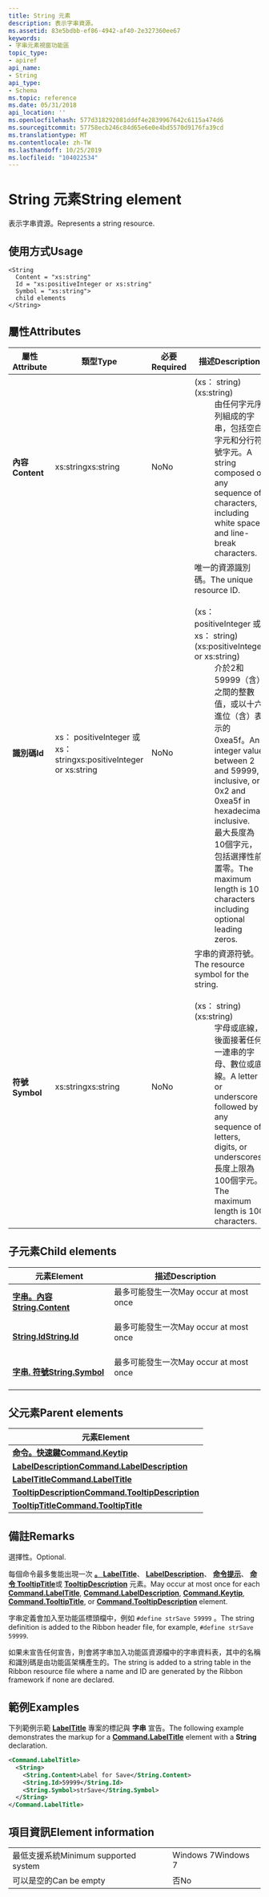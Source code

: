 ```yaml
---
title: String 元素
description: 表示字串資源。
ms.assetid: 83e5bdbb-ef86-4942-af40-2e327360ee67
keywords:
- 字串元素視窗功能區
topic_type:
- apiref
api_name:
- String
api_type:
- Schema
ms.topic: reference
ms.date: 05/31/2018
api_location: ''
ms.openlocfilehash: 577d318292081dddf4e2839967642c6115a474d6
ms.sourcegitcommit: 57758ecb246c84d65e6e0e4bd5570d9176fa39cd
ms.translationtype: MT
ms.contentlocale: zh-TW
ms.lasthandoff: 10/25/2019
ms.locfileid: "104022534"
---
```

# <a name="string-element"></a><span data-ttu-id="9ca34-104">String 元素</span><span class="sxs-lookup"><span data-stu-id="9ca34-104">String element</span></span>

<span data-ttu-id="9ca34-105">表示字串資源。</span><span class="sxs-lookup"><span data-stu-id="9ca34-105">Represents a string resource.</span></span>

## <a name="usage"></a><span data-ttu-id="9ca34-106">使用方式</span><span class="sxs-lookup"><span data-stu-id="9ca34-106">Usage</span></span>

``` syntax
<String
  Content = "xs:string"
  Id = "xs:positiveInteger or xs:string"
  Symbol = "xs:string">
  child elements
</String>
```

## <a name="attributes"></a><span data-ttu-id="9ca34-107">屬性</span><span class="sxs-lookup"><span data-stu-id="9ca34-107">Attributes</span></span>



<table>
<colgroup>
<col style="width: 25%" />
<col style="width: 25%" />
<col style="width: 25%" />
<col style="width: 25%" />
</colgroup>
<thead>
<tr class="header">
<th><span data-ttu-id="9ca34-108">屬性</span><span class="sxs-lookup"><span data-stu-id="9ca34-108">Attribute</span></span></th>
<th><span data-ttu-id="9ca34-109">類型</span><span class="sxs-lookup"><span data-stu-id="9ca34-109">Type</span></span></th>
<th><span data-ttu-id="9ca34-110">必要</span><span class="sxs-lookup"><span data-stu-id="9ca34-110">Required</span></span></th>
<th><span data-ttu-id="9ca34-111">描述</span><span class="sxs-lookup"><span data-stu-id="9ca34-111">Description</span></span></th>
</tr>
</thead>
<tbody>
<tr class="odd">
<td><span data-ttu-id="9ca34-112"><strong>內容</strong></span><span class="sxs-lookup"><span data-stu-id="9ca34-112"><strong>Content</strong></span></span><br/></td>
<td><span data-ttu-id="9ca34-113">xs:string</span><span class="sxs-lookup"><span data-stu-id="9ca34-113">xs:string</span></span><br/></td>
<td><span data-ttu-id="9ca34-114">No</span><span class="sxs-lookup"><span data-stu-id="9ca34-114">No</span></span><br/></td>
<td><span data-ttu-id="9ca34-115"><dt><span></span><span></span><strong></strong> (xs： string) </span><span class="sxs-lookup"><span data-stu-id="9ca34-115"><dt><span></span><span></span><strong></strong> (xs:string)</span></span><br/> </dt> <dd> <span data-ttu-id="9ca34-116">由任何字元序列組成的字串，包括空白字元和分行符號字元。</span><span class="sxs-lookup"><span data-stu-id="9ca34-116">A string composed of any sequence of characters, including white space and line-break characters.</span></span><br/> </dd> </dl></td>
</tr>
<tr class="even">
<td><span data-ttu-id="9ca34-117"><strong>識別碼</strong></span><span class="sxs-lookup"><span data-stu-id="9ca34-117"><strong>Id</strong></span></span><br/></td>
<td><span data-ttu-id="9ca34-118">xs： positiveInteger 或 xs： string</span><span class="sxs-lookup"><span data-stu-id="9ca34-118">xs:positiveInteger or xs:string</span></span><br/></td>
<td><span data-ttu-id="9ca34-119">No</span><span class="sxs-lookup"><span data-stu-id="9ca34-119">No</span></span><br/></td>
<td><span data-ttu-id="9ca34-120">唯一的資源識別碼。</span><span class="sxs-lookup"><span data-stu-id="9ca34-120">The unique resource ID.</span></span> <br/> <br/><span data-ttu-id="9ca34-121">
<dt><span></span><span></span><strong></strong> (xs： positiveInteger 或 xs： string) </span><span class="sxs-lookup"><span data-stu-id="9ca34-121">
<dt><span></span><span></span><strong></strong> (xs:positiveInteger or xs:string)</span></span><br/> </dt> <dd> <span data-ttu-id="9ca34-122">介於2和59999（含）之間的整數值，或以十六進位（含）表示的0xea5f。</span><span class="sxs-lookup"><span data-stu-id="9ca34-122">An integer value between 2 and 59999, inclusive, or 0x2 and 0xea5f in hexadecimal, inclusive.</span></span> <br/> <span data-ttu-id="9ca34-123">最大長度為10個字元，包括選擇性前置零。</span><span class="sxs-lookup"><span data-stu-id="9ca34-123">The maximum length is 10 characters including optional leading zeros.</span></span> <br/> </dd> </dl></td>
</tr>
<tr class="odd">
<td><span data-ttu-id="9ca34-124"><strong>符號</strong></span><span class="sxs-lookup"><span data-stu-id="9ca34-124"><strong>Symbol</strong></span></span><br/></td>
<td><span data-ttu-id="9ca34-125">xs:string</span><span class="sxs-lookup"><span data-stu-id="9ca34-125">xs:string</span></span><br/></td>
<td><span data-ttu-id="9ca34-126">No</span><span class="sxs-lookup"><span data-stu-id="9ca34-126">No</span></span><br/></td>
<td><span data-ttu-id="9ca34-127">字串的資源符號。</span><span class="sxs-lookup"><span data-stu-id="9ca34-127">The resource symbol for the string.</span></span><br/> <br/><span data-ttu-id="9ca34-128">
<dt><span></span><span></span><strong></strong> (xs： string) </span><span class="sxs-lookup"><span data-stu-id="9ca34-128">
<dt><span></span><span></span><strong></strong> (xs:string)</span></span><br/> </dt> <dd> <span data-ttu-id="9ca34-129">字母或底線，後面接著任何一連串的字母、數位或底線。</span><span class="sxs-lookup"><span data-stu-id="9ca34-129">A letter or underscore followed by any sequence of letters, digits, or underscores.</span></span><br/> <span data-ttu-id="9ca34-130">長度上限為100個字元。</span><span class="sxs-lookup"><span data-stu-id="9ca34-130">The maximum length is 100 characters.</span></span><br/> </dd> </dl></td>
</tr>
</tbody>
</table>



## <a name="child-elements"></a><span data-ttu-id="9ca34-131">子元素</span><span class="sxs-lookup"><span data-stu-id="9ca34-131">Child elements</span></span>



| <span data-ttu-id="9ca34-132">元素</span><span class="sxs-lookup"><span data-stu-id="9ca34-132">Element</span></span>                                                                   | <span data-ttu-id="9ca34-133">描述</span><span class="sxs-lookup"><span data-stu-id="9ca34-133">Description</span></span>                                   |
|---------------------------------------------------------------------------|-----------------------------------------------|
| [<span data-ttu-id="9ca34-134">**字串。內容**</span><span class="sxs-lookup"><span data-stu-id="9ca34-134">**String.Content**</span></span>](windowsribbon-element-string-content.md)<br/> | <span data-ttu-id="9ca34-135">最多可能發生一次</span><span class="sxs-lookup"><span data-stu-id="9ca34-135">May occur at most once</span></span><br/> <br/> |
| [<span data-ttu-id="9ca34-136">**String.Id**</span><span class="sxs-lookup"><span data-stu-id="9ca34-136">**String.Id**</span></span>](windowsribbon-element-string-id.md)<br/>           | <span data-ttu-id="9ca34-137">最多可能發生一次</span><span class="sxs-lookup"><span data-stu-id="9ca34-137">May occur at most once</span></span><br/> <br/> |
| [<span data-ttu-id="9ca34-138">**字串. 符號**</span><span class="sxs-lookup"><span data-stu-id="9ca34-138">**String.Symbol**</span></span>](windowsribbon-element-string-symbol.md)<br/>   | <span data-ttu-id="9ca34-139">最多可能發生一次</span><span class="sxs-lookup"><span data-stu-id="9ca34-139">May occur at most once</span></span><br/> <br/> |



## <a name="parent-elements"></a><span data-ttu-id="9ca34-140">父元素</span><span class="sxs-lookup"><span data-stu-id="9ca34-140">Parent elements</span></span>



| <span data-ttu-id="9ca34-141">元素</span><span class="sxs-lookup"><span data-stu-id="9ca34-141">Element</span></span>                                                                                           |
|---------------------------------------------------------------------------------------------------|
| [<span data-ttu-id="9ca34-142">**命令。快速鍵**</span><span class="sxs-lookup"><span data-stu-id="9ca34-142">**Command.Keytip**</span></span>](windowsribbon-element-command-keytip.md)<br/>                         |
| [<span data-ttu-id="9ca34-143">**LabelDescription**</span><span class="sxs-lookup"><span data-stu-id="9ca34-143">**Command.LabelDescription**</span></span>](windowsribbon-element-command-labeldescription.md)<br/>     |
| [<span data-ttu-id="9ca34-144">**LabelTitle**</span><span class="sxs-lookup"><span data-stu-id="9ca34-144">**Command.LabelTitle**</span></span>](windowsribbon-element-command-labeltitle.md)<br/>                 |
| [<span data-ttu-id="9ca34-145">**TooltipDescription**</span><span class="sxs-lookup"><span data-stu-id="9ca34-145">**Command.TooltipDescription**</span></span>](windowsribbon-element-command-tooltipdescription.md)<br/> |
| [<span data-ttu-id="9ca34-146">**TooltipTitle**</span><span class="sxs-lookup"><span data-stu-id="9ca34-146">**Command.TooltipTitle**</span></span>](windowsribbon-element-command-tooltiptitle.md)<br/>             |



## <a name="remarks"></a><span data-ttu-id="9ca34-147">備註</span><span class="sxs-lookup"><span data-stu-id="9ca34-147">Remarks</span></span>

<span data-ttu-id="9ca34-148">選擇性。</span><span class="sxs-lookup"><span data-stu-id="9ca34-148">Optional.</span></span>

<span data-ttu-id="9ca34-149">每個命令最多隻能出現一次 [**。 LabelTitle**](windowsribbon-element-command-labeltitle.md)、 [**LabelDescription**](windowsribbon-element-command-labeldescription.md)、 [**命令提示**](windowsribbon-element-command-keytip.md)、 [**命令 TooltipTitle**](windowsribbon-element-command-tooltiptitle.md)或 [**TooltipDescription**](windowsribbon-element-command-tooltipdescription.md) 元素。</span><span class="sxs-lookup"><span data-stu-id="9ca34-149">May occur at most once for each [**Command.LabelTitle**](windowsribbon-element-command-labeltitle.md), [**Command.LabelDescription**](windowsribbon-element-command-labeldescription.md), [**Command.Keytip**](windowsribbon-element-command-keytip.md), [**Command.TooltipTitle**](windowsribbon-element-command-tooltiptitle.md), or [**Command.TooltipDescription**](windowsribbon-element-command-tooltipdescription.md) element.</span></span>

<span data-ttu-id="9ca34-150">字串定義會加入至功能區標頭檔中，例如 `#define strSave 59999` 。</span><span class="sxs-lookup"><span data-stu-id="9ca34-150">The string definition is added to the Ribbon header file, for example, `#define strSave 59999`.</span></span>

<span data-ttu-id="9ca34-151">如果未宣告任何宣告，則會將字串加入功能區資源檔中的字串資料表，其中的名稱和識別碼是由功能區架構產生的。</span><span class="sxs-lookup"><span data-stu-id="9ca34-151">The string is added to a string table in the Ribbon resource file where a name and ID are generated by the Ribbon framework if none are declared.</span></span>

## <a name="examples"></a><span data-ttu-id="9ca34-152">範例</span><span class="sxs-lookup"><span data-stu-id="9ca34-152">Examples</span></span>

<span data-ttu-id="9ca34-153">下列範例示範 [**LabelTitle**](windowsribbon-element-command-labeltitle.md) 專案的標記與 **字串** 宣告。</span><span class="sxs-lookup"><span data-stu-id="9ca34-153">The following example demonstrates the markup for a [**Command.LabelTitle**](windowsribbon-element-command-labeltitle.md) element with a **String** declaration.</span></span>


```XML
<Command.LabelTitle>
  <String>
    <String.Content>Label for Save</String.Content>
    <String.Id>59999</String.Id>
    <String.Symbol>strSave</String.Symbol>
  </String>
</Command.LabelTitle>
```



## <a name="element-information"></a><span data-ttu-id="9ca34-154">項目資訊</span><span class="sxs-lookup"><span data-stu-id="9ca34-154">Element information</span></span>



|                                     |           |
|-------------------------------------|-----------|
| <span data-ttu-id="9ca34-155">最低支援系統</span><span class="sxs-lookup"><span data-stu-id="9ca34-155">Minimum supported system</span></span><br/> | <span data-ttu-id="9ca34-156">Windows 7</span><span class="sxs-lookup"><span data-stu-id="9ca34-156">Windows 7</span></span> |
| <span data-ttu-id="9ca34-157">可以是空的</span><span class="sxs-lookup"><span data-stu-id="9ca34-157">Can be empty</span></span>                        | <span data-ttu-id="9ca34-158">否</span><span class="sxs-lookup"><span data-stu-id="9ca34-158">No</span></span>        |



 

 





